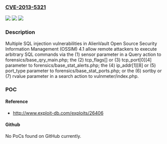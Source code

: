 ### [CVE-2013-5321](https://cve.mitre.org/cgi-bin/cvename.cgi?name=CVE-2013-5321)
![](https://img.shields.io/static/v1?label=Product&message=n%2Fa&color=blue)
![](https://img.shields.io/static/v1?label=Version&message=n%2Fa&color=blue)
![](https://img.shields.io/static/v1?label=Vulnerability&message=n%2Fa&color=brighgreen)

### Description

Multiple SQL injection vulnerabilities in AlienVault Open Source Security Information Management (OSSIM) 4.1 allow remote attackers to execute arbitrary SQL commands via the (1) sensor parameter in a Query action to forensics/base_qry_main.php; the (2) tcp_flags[] or (3) tcp_port[0][4] parameter to forensics/base_stat_alerts.php; the (4) ip_addr[1][8] or (5) port_type parameter to forensics/base_stat_ports.php; or the (6) sortby or (7) rvalue parameter in a search action to vulnmeter/index.php.

### POC

#### Reference
- http://www.exploit-db.com/exploits/26406

#### Github
No PoCs found on GitHub currently.

